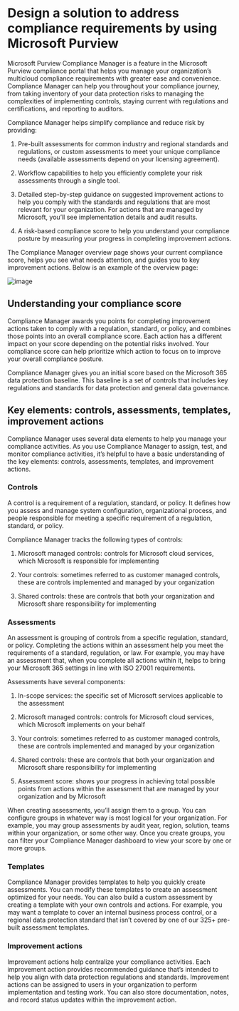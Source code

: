 # Design a solution to address compliance requirements by using Microsoft Purview

Microsoft Purview Compliance Manager is a feature in the Microsoft Purview compliance portal that helps you manage your organization’s multicloud compliance requirements with greater ease and convenience. Compliance Manager can help you throughout your compliance journey, from taking inventory of your data protection risks to managing the complexities of implementing controls, staying current with regulations and certifications, and reporting to auditors.

Compliance Manager helps simplify compliance and reduce risk by providing:

1) Pre-built assessments for common industry and regional standards and regulations, or custom assessments to meet your unique compliance needs (available assessments depend on your licensing agreement).

2) Workflow capabilities to help you efficiently complete your risk assessments through a single tool.

3) Detailed step-by-step guidance on suggested improvement actions to help you comply with the standards and regulations that are most relevant for your organization. For actions that are managed by Microsoft, you’ll see implementation details and audit results.

4) A risk-based compliance score to help you understand your compliance posture by measuring your progress in completing improvement actions.

The Compliance Manager overview page shows your current compliance score, helps you see what needs attention, and guides you to key improvement actions. Below is an example of the overview page:

![image](https://github.com/user-attachments/assets/a72dad4b-ffb5-46ac-a5b2-9f602219f6e4)

## Understanding your compliance score

Compliance Manager awards you points for completing improvement actions taken to comply with a regulation, standard, or policy, and combines those points into an overall compliance score. Each action has a different impact on your score depending on the potential risks involved. Your compliance score can help prioritize which action to focus on to improve your overall compliance posture.

Compliance Manager gives you an initial score based on the Microsoft 365 data protection baseline. This baseline is a set of controls that includes key regulations and standards for data protection and general data governance.

## Key elements: controls, assessments, templates, improvement actions

Compliance Manager uses several data elements to help you manage your compliance activities. As you use Compliance Manager to assign, test, and monitor compliance activities, it’s helpful to have a basic understanding of the key elements: controls, assessments, templates, and improvement actions.

### Controls

A control is a requirement of a regulation, standard, or policy. It defines how you assess and manage system configuration, organizational process, and people responsible for meeting a specific requirement of a regulation, standard, or policy.

Compliance Manager tracks the following types of controls:

1) Microsoft managed controls: controls for Microsoft cloud services, which Microsoft is responsible for implementing

2) Your controls: sometimes referred to as customer managed controls, these are controls implemented and managed by your organization

3) Shared controls: these are controls that both your organization and Microsoft share responsibility for implementing

### Assessments

An assessment is grouping of controls from a specific regulation, standard, or policy. Completing the actions within an assessment help you meet the requirements of a standard, regulation, or law. For example, you may have an assessment that, when you complete all actions within it, helps to bring your Microsoft 365 settings in line with ISO 27001 requirements.

Assessments have several components:

1) In-scope services: the specific set of Microsoft services applicable to the assessment

2) Microsoft managed controls: controls for Microsoft cloud services, which Microsoft implements on your behalf

3) Your controls: sometimes referred to as customer managed controls, these are controls implemented and managed by your organization

4) Shared controls: these are controls that both your organization and Microsoft share responsibility for implementing

5) Assessment score: shows your progress in achieving total possible points from actions within the assessment that are managed by your organization and by Microsoft

When creating assessments, you’ll assign them to a group. You can configure groups in whatever way is most logical for your organization. For example, you may group assessments by audit year, region, solution, teams within your organization, or some other way. Once you create groups, you can filter your Compliance Manager dashboard to view your score by one or more groups.

### Templates

Compliance Manager provides templates to help you quickly create assessments. You can modify these templates to create an assessment optimized for your needs. You can also build a custom assessment by creating a template with your own controls and actions. For example, you may want a template to cover an internal business process control, or a regional data protection standard that isn’t covered by one of our 325+ pre-built assessment templates.

### Improvement actions

Improvement actions help centralize your compliance activities. Each improvement action provides recommended guidance that’s intended to help you align with data protection regulations and standards. Improvement actions can be assigned to users in your organization to perform implementation and testing work. You can also store documentation, notes, and record status updates within the improvement action.
